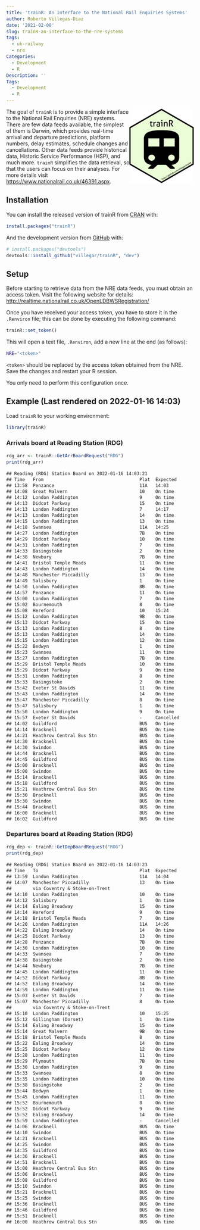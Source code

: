 ```yaml
---
title: 'trainR: An Interface to the National Rail Enquiries Systems'
author: Roberto Villegas-Diaz
date: '2021-02-08'
slug: trainR-an-interface-to-the-nre-systems
tags:
  - uk-railway
  - nre
Categories:
  - Development
  - R
Description: ''
Tags:
  - Development
  - R
---
```


<img src="https://raw.githubusercontent.com/villegar/trainR/main/inst/images/logo.png" alt="logo" align="right" height=200px/>

The goal of `trainR` is to provide a simple interface to the 
National Rail Enquiries (NRE) systems. There are few data feeds 
available, the simplest of them is Darwin, which provides real-time 
arrival and departure predictions, platform numbers, delay estimates, 
schedule changes and cancellations. Other data feeds provide historical 
data, Historic Service Performance (HSP), and much more. `trainR` 
simplifies the data retrieval, so that the users can focus on their 
analyses. For more details visit 
https://www.nationalrail.co.uk/46391.aspx.

## Installation

You can install the released version of trainR from [CRAN](https://CRAN.R-project.org) with:

``` r
install.packages("trainR")
```

And the development version from [GitHub](https://github.com/) with:

``` r
# install.packages("devtools")
devtools::install_github("villegar/trainR", "dev")
```

## Setup
Before starting to retrieve data from the NRE data feeds, you must obtain an access token. 
Visit the following website for details: http://realtime.nationalrail.co.uk/OpenLDBWSRegistration/

Once you have received your access token, you have to store it in the `.Renviron` file; this can be 
done by executing the following command:


```r
trainR::set_token()
```

This will open a text file, `.Renviron`, add a new line at the end (as follows):

```bash
NRE="<token>"
```

`<token>` should be replaced by the access token obtained from the NRE. Save the changes and restart 
your R session.

You only need to perform this configuration once.

## Example (Last rendered on 2022-01-16 14:03)

Load `trainR` to your working environment:

```r
library(trainR)
```

### Arrivals board at Reading Station (RDG)


```r
rdg_arr <- trainR::GetArrBoardRequest("RDG")
print(rdg_arr)
```

```
## Reading (RDG) Station Board on 2022-01-16 14:03:21
## Time   From                                    Plat  Expected
## 13:58  Penzance                                11A   14:03
## 14:08  Great Malvern                           10    On time
## 14:12  London Paddington                       9     On time
## 14:13  Didcot Parkway                          15    On time
## 14:13  London Paddington                       7     14:17
## 14:13  London Paddington                       14    On time
## 14:15  London Paddington                       13    On time
## 14:18  Swansea                                 11A   14:25
## 14:27  London Paddington                       7B    On time
## 14:29  Didcot Parkway                          10    On time
## 14:31  London Paddington                       7     On time
## 14:33  Basingstoke                             2     On time
## 14:38  Newbury                                 7B    On time
## 14:41  Bristol Temple Meads                    11    On time
## 14:43  London Paddington                       14    On time
## 14:48  Manchester Piccadilly                   13    On time
## 14:49  Salisbury                               1     On time
## 14:50  London Paddington                       8B    On time
## 14:57  Penzance                                11    On time
## 15:00  London Paddington                       7     On time
## 15:02  Bournemouth                             8     On time
## 15:08  Hereford                                10    15:24
## 15:12  London Paddington                       9B    On time
## 15:13  Didcot Parkway                          15    On time
## 15:13  London Paddington                       8     On time
## 15:13  London Paddington                       14    On time
## 15:15  London Paddington                       12    On time
## 15:22  Bedwyn                                  1     On time
## 15:23  Swansea                                 11    On time
## 15:27  London Paddington                       7B    On time
## 15:29  Bristol Temple Meads                    10    On time
## 15:29  Didcot Parkway                          9     On time
## 15:31  London Paddington                       8     On time
## 15:33  Basingstoke                             2     On time
## 15:42  Exeter St Davids                        11    On time
## 15:43  London Paddington                       14    On time
## 15:47  Manchester Piccadilly                   8     On time
## 15:47  Salisbury                               1     On time
## 15:50  London Paddington                       9     On time
## 15:57  Exeter St Davids                        -     Cancelled
## 14:02  Guildford                               BUS   On time
## 14:14  Bracknell                               BUS   On time
## 14:21  Heathrow Central Bus Stn                BUS   On time
## 14:30  Bracknell                               BUS   On time
## 14:30  Swindon                                 BUS   On time
## 14:44  Bracknell                               BUS   On time
## 14:45  Guildford                               BUS   On time
## 15:00  Bracknell                               BUS   On time
## 15:00  Swindon                                 BUS   On time
## 15:14  Bracknell                               BUS   On time
## 15:18  Guildford                               BUS   On time
## 15:21  Heathrow Central Bus Stn                BUS   On time
## 15:30  Bracknell                               BUS   On time
## 15:30  Swindon                                 BUS   On time
## 15:44  Bracknell                               BUS   On time
## 16:00  Bracknell                               BUS   On time
## 16:02  Guildford                               BUS   On time
```

### Departures board at Reading Station (RDG)


```r
rdg_dep <- trainR::GetDepBoardRequest("RDG")
print(rdg_dep)
```

```
## Reading (RDG) Station Board on 2022-01-16 14:03:23
## Time   To                                      Plat  Expected
## 13:59  London Paddington                       11A   14:04
## 14:07  Manchester Piccadilly                   13    On time
##        via Coventry & Stoke-on-Trent           
## 14:10  London Paddington                       10    On time
## 14:12  Salisbury                               1     On time
## 14:14  Ealing Broadway                         15    On time
## 14:14  Hereford                                9     On time
## 14:18  Bristol Temple Meads                    7     On time
## 14:20  London Paddington                       11A   14:26
## 14:22  Ealing Broadway                         14    On time
## 14:25  Didcot Parkway                          13    On time
## 14:28  Penzance                                7B    On time
## 14:30  London Paddington                       10    On time
## 14:33  Swansea                                 7     On time
## 14:38  Basingstoke                             2     On time
## 14:44  Newbury                                 7B    On time
## 14:45  London Paddington                       11    On time
## 14:52  Didcot Parkway                          8B    On time
## 14:52  Ealing Broadway                         14    On time
## 14:59  London Paddington                       11    On time
## 15:03  Exeter St Davids                        7     On time
## 15:07  Manchester Piccadilly                   8     On time
##        via Coventry & Stoke-on-Trent           
## 15:10  London Paddington                       10    15:25
## 15:12  Gillingham (Dorset)                     1     On time
## 15:14  Ealing Broadway                         15    On time
## 15:14  Great Malvern                           9B    On time
## 15:18  Bristol Temple Meads                    8     On time
## 15:22  Ealing Broadway                         14    On time
## 15:25  Didcot Parkway                          12    On time
## 15:28  London Paddington                       11    On time
## 15:29  Plymouth                                7B    On time
## 15:30  London Paddington                       9     On time
## 15:33  Swansea                                 8     On time
## 15:35  London Paddington                       10    On time
## 15:38  Basingstoke                             2     On time
## 15:44  Bedwyn                                  1     On time
## 15:45  London Paddington                       11    On time
## 15:52  Bournemouth                             8     On time
## 15:52  Didcot Parkway                          9     On time
## 15:52  Ealing Broadway                         14    On time
## 15:59  London Paddington                       -     Cancelled
## 14:06  Bracknell                               BUS   On time
## 14:10  Swindon                                 BUS   On time
## 14:21  Bracknell                               BUS   On time
## 14:25  Swindon                                 BUS   On time
## 14:35  Guildford                               BUS   On time
## 14:36  Bracknell                               BUS   On time
## 14:51  Bracknell                               BUS   On time
## 15:00  Heathrow Central Bus Stn                BUS   On time
## 15:06  Bracknell                               BUS   On time
## 15:08  Guildford                               BUS   On time
## 15:10  Swindon                                 BUS   On time
## 15:21  Bracknell                               BUS   On time
## 15:25  Swindon                                 BUS   On time
## 15:36  Bracknell                               BUS   On time
## 15:46  Guildford                               BUS   On time
## 15:51  Bracknell                               BUS   On time
## 16:00  Heathrow Central Bus Stn                BUS   On time
```

